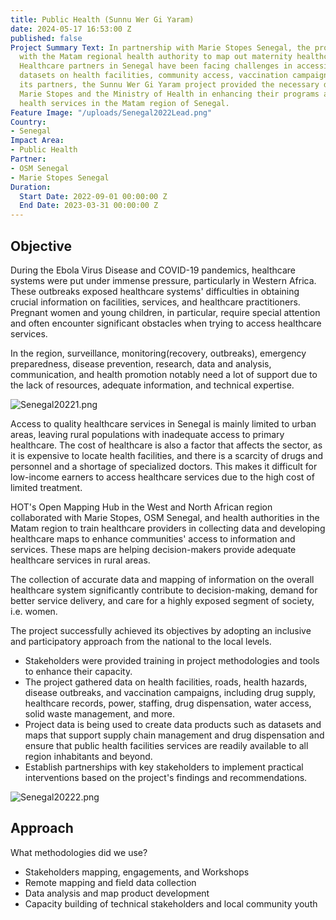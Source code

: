 ```yaml
---
title: Public Health (Sunnu Wer Gi Yaram)
date: 2024-05-17 16:53:00 Z
published: false
Project Summary Text: In partnership with Marie Stopes Senegal, the project worked
  with the Matam regional health authority to map out maternity healthcare services.
  Healthcare partners in Senegal have been facing challenges in accessing reliable
  datasets on health facilities, community access, vaccination campaigns, and more.  Through
  its partners, the Sunnu Wer Gi Yaram project provided the necessary data to support
  Marie Stopes and the Ministry of Health in enhancing their programs and community
  health services in the Matam region of Senegal.
Feature Image: "/uploads/Senegal2022Lead.png"
Country:
- Senegal
Impact Area:
- Public Health
Partner:
- OSM Senegal
- Marie Stopes Senegal
Duration:
  Start Date: 2022-09-01 00:00:00 Z
  End Date: 2023-03-31 00:00:00 Z
---
```


## Objective

During the Ebola Virus Disease and COVID-19 pandemics, healthcare systems were put under immense pressure, particularly in Western Africa. These outbreaks exposed healthcare systems' difficulties in obtaining crucial information on facilities, services, and healthcare practitioners. Pregnant women and young children, in particular, require special attention and often encounter significant obstacles when trying to access healthcare services.

In the region, surveillance, monitoring(recovery, outbreaks), emergency preparedness, disease prevention, research, data and analysis, communication, and health promotion notably need a lot of support due to the lack of resources, adequate information, and technical expertise.

![Senegal20221.png](/uploads/Senegal20221.png)

Access to quality healthcare services in Senegal is mainly limited to urban areas, leaving rural populations with inadequate access to primary healthcare. The cost of healthcare is also a factor that affects the sector, as it is expensive to locate health facilities, and there is a scarcity of drugs and personnel and a shortage of specialized doctors. This makes it difficult for low-income earners to access healthcare services due to the high cost of limited treatment.

HOT's Open Mapping Hub in the West and North African region collaborated with Marie Stopes, OSM Senegal, and health authorities in the Matam region to train healthcare providers in collecting data and developing healthcare maps to enhance communities' access to information and services. These maps are helping decision-makers provide adequate healthcare services in rural areas. 

The collection of accurate data and mapping of information on the overall healthcare system significantly contribute to decision-making, demand for better service delivery, and care for a highly exposed segment of society, i.e. women. 

The project successfully achieved its objectives by adopting an inclusive and participatory approach from the national to the local levels. 
* Stakeholders were provided training in project methodologies and tools to enhance their capacity. 
* The project gathered data on health facilities, roads, health hazards, disease outbreaks, and vaccination campaigns, including drug supply, healthcare records, power, staffing, drug dispensation, water access, solid waste management, and more.
* Project data is being used to create data products such as datasets and maps that support supply chain management and drug dispensation and ensure that public health facilities services are readily available to all region inhabitants and beyond.
* Establish partnerships with key stakeholders to implement practical interventions based on the project's findings and recommendations.

![Senegal20222.png](/uploads/Senegal20222.png)

## Approach

What methodologies did we use? 
* Stakeholders mapping, engagements, and Workshops
* Remote mapping and field data collection
* Data analysis and map product development
* Capacity building of technical stakeholders and local community youth

